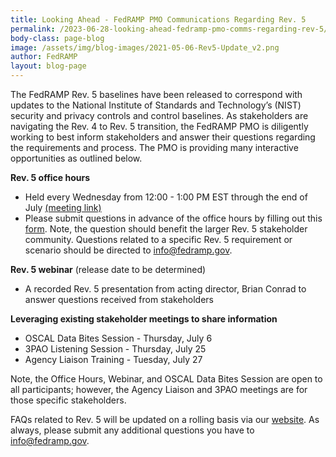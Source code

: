 ```yaml
---
title: Looking Ahead - FedRAMP PMO Communications Regarding Rev. 5
permalink: /2023-06-28-looking-ahead-fedramp-pmo-comms-regarding-rev-5/
body-class: page-blog
image: /assets/img/blog-images/2021-05-06-Rev5-Update_v2.png
author: FedRAMP
layout: blog-page
---
```

The FedRAMP Rev. 5 baselines have been released to correspond with updates to the National Institute of Standards and Technology’s (NIST) security and privacy controls and control baselines. As stakeholders are navigating the Rev. 4 to Rev. 5 transition, the FedRAMP PMO is diligently working to  best inform stakeholders  and answer their questions regarding the requirements and process. The PMO is providing many interactive opportunities as outlined below.   

<b>Rev. 5 office hours</b>
- Held every Wednesday from 12:00 - 1:00 PM EST through the end of July <a href="https://gsa.zoomgov.com/j/1606153784?pwd=Szd1R0tlUVEwaXpMQkJtU3FBUndXdz09#success" target="_blank" rel="noopener noreferrer">(meeting link)</a>
- Please submit questions in advance of the office hours by filling out this <a href="https://app.smartsheetgov.com/b/form/63624b554d71481aace33d3fc1380aed" target="_blank" rel="noopener noreferrer">form</a>. Note, the question should benefit the larger Rev. 5 stakeholder community. Questions related to a specific Rev. 5 requirement or scenario should be directed to <a href="mailto:info@fedramp.gov">info@fedramp.gov</a>.

<b>Rev. 5 webinar</b> (release date to be determined)
- A recorded Rev. 5 presentation from acting director, Brian Conrad to answer questions received from stakeholders 

<b>Leveraging existing stakeholder meetings to share information</b>
- OSCAL Data Bites Session - Thursday, July 6 
- 3PAO Listening Session - Thursday, July 25
- Agency Liaison Training - Tuesday,  July 27


Note, the Office Hours, Webinar, and OSCAL Data Bites Session are open to all participants; however, the Agency Liaison and 3PAO meetings are for those specific stakeholders.

FAQs related to Rev. 5 will be updated on a rolling basis via our <a href="https://www.fedramp.gov/faqs/" target="_blank" rel="noopener noreferrer">website</a>. As always, please submit any additional questions you have to <a href="mailto:info@fedramp.gov">info@fedramp.gov</a>.

